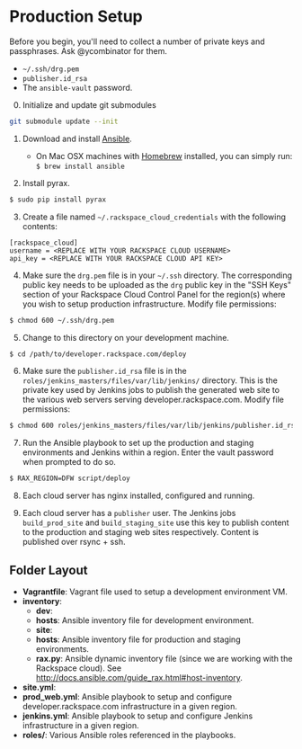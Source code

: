 # Production Setup

Before you begin, you'll need to collect a number of private keys and passphrases. Ask @ycombinator for them.

 * `~/.ssh/drg.pem`
 * `publisher.id_rsa`
 * The `ansible-vault` password.

0. Initialize and update git submodules

  ```bash
  git submodule update --init
  ```

1. Download and install [Ansible](http://docs.ansible.com/intro_installation.html#installing-the-control-machine).
   * On Mac OSX machines with [Homebrew](http://brew.sh/) installed, you can simply run: `$ brew install ansible`


2. Install pyrax.

  ```bash
  $ sudo pip install pyrax
  ```

3. Create a file named `~/.rackspace_cloud_credentials` with the following contents:

  ```
  [rackspace_cloud]
  username = <REPLACE WITH YOUR RACKSPACE CLOUD USERNAME>
  api_key = <REPLACE WITH YOUR RACKSPACE CLOUD API KEY>
  ```

4. Make sure the `drg.pem` file is in your `~/.ssh` directory. The corresponding public key needs to be uploaded as the `drg` public key in the "SSH Keys" section of your Rackspace Cloud Control Panel for the region(s) where you wish to setup production infrastructure. Modify file permissions:

  ```bash
  $ chmod 600 ~/.ssh/drg.pem
  ```

5. Change to this directory on your development machine.

  ```bash
  $ cd /path/to/developer.rackspace.com/deploy
  ```

6. Make sure the `publisher.id_rsa` file is in the `roles/jenkins_masters/files/var/lib/jenkins/` directory. This is the private key used by Jenkins jobs to publish the generated web site to the various web servers serving developer.rackspace.com. Modify file permissions:

  ```bash
  $ chmod 600 roles/jenkins_masters/files/var/lib/jenkins/publisher.id_rsa
  ```
7. Run the Ansible playbook to set up the production and staging environments and Jenkins within a region. Enter the vault password when prompted to do so.

  ```bash
  $ RAX_REGION=DFW script/deploy
  ```

8. Each cloud server has nginx installed, configured and running.

9. Each cloud server has a `publisher` user. The Jenkins jobs `build_prod_site` and `build_staging_site` use this key to publish content to the production and staging web sites respectively. Content is published over rsync + ssh.

## Folder Layout

* **Vagrantfile**: Vagrant file used to setup a development environment VM.
* **inventory**:
  * **dev**:
   * **hosts**: Ansible inventory file for development environment.
  * **site**:
   * **hosts**: Ansible inventory file for production and staging environments.
   * **rax.py**: Ansible dynamic inventory file (since we are working with the Rackspace cloud). See http://docs.ansible.com/guide_rax.html#host-inventory.
* **site.yml**:
* **prod_web.yml**: Ansible playbook to setup and configure developer.rackspace.com infrastructure in a given region.
* **jenkins.yml**: Ansible playbook to setup and configure Jenkins infrastructure in a given region.
* **roles/**: Various Ansible roles referenced in the playbooks.
